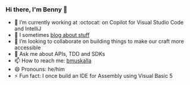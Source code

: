 ### Hi there, I'm Benny 👋

- 🔭 I’m currently working at :octocat: on Copilot for Visual Studio Code and IntelliJ
- 🌱 I sometimes [blog about stuff](https://bmuskalla.github.io/blog/)
- 👯 I’m looking to collaborate on building things to make our craft more accessible
- 💬 Ask me about APIs, TDD and SDKs
- 📫 How to reach me: [bmuskalla](https://twitter.com/bmuskalla)
- 😄 Pronouns: he/him
- ⚡ Fun fact: I once build an IDE for Assembly using Visual Basic 5
